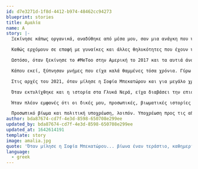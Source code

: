 ```yaml
---
id: d7e3271d-1f8d-4412-b974-48462cc94273
blueprint: stories
title: Αμαλία
name: A
story: |-
  Ξεκίνησε κάπως οργανικά, αναδύθηκε από μέσα μου, σαν μια ανάγκη που υπήρχε πάντα. Υπήρχαν διάφορα ερεθίσματα στα εφηβικά και φοιτητικά μου χρόνια, ωστόσο η ανάγκη αυτή έγινε ξεκάθαρη, αποκτώντας σάρκα και οστά, όταν άρχισα να γράφω και με ενδιέφερε να γράψω κυρίως, για ζητήματα έμφυλης βίας. Ήταν ένα θέμα για το οποίο ήμουν αρκετά ευαισθητοποιημένη, με άγγιζε και με αγγίζει βαθιά. Μα κυρίως, με πονάει.

  Καθώς ερχόμουν σε επαφή με γυναίκες και άλλες θηλυκότητες που έχουν υποστεί έμφυλη βία, όσο άκουγα συνεχώς ιστορίες από τον περίγυρό μου, όσο βιώνα καινούργια περιστατικά, όσο διάβαζα και ενημερωνόμουν για το φαινόμενο της έμφυλης βίας, της ενδοοικογενειακής βίας, για τον ορισμό της συναίνεσης, για το τι τελικά μπορεί να αποτελεί βιασμό, για τον φεμινισμό γενικότερα, τόσο διαγραφόταν καλύτερα το σύστημα καταπίεσης που αποκαλούμε πατριαρχία και τα δεσμά του, τα οποία προσπαθώ, μαζί με τις αδερφές μου, να σπάσω.

  Ωστόσο, όταν ξεκίνησε το #MeToo στην Αμερική το 2017 και τα αυτιά άνοιγαν περισσότερο, τα μάτια κοιτούσαν καθαρότερα και τα στόματα έβρισκαν σιγά-σιγά κουράγιο να μιλήσουν και τα λόγια χώρο για να σταθούν, γινόταν όλο και πιο έντονη η ανάγκη να ασχολούμαι πιο ενεργά, πιο συχνά, πιο στιβαρά.

  Κάπου εκεί, ξύπνησαν μνήμες που είχα καλά θαμμένες τόσα χρόνια. Γύρω στα 18 μου, είχα πέσει η ίδια θύμα βιασμού, από έναν από τους καλύτερούς μου φίλους και συμμαθητές, το καλό το παιδί που όλοι θαύμαζαν και σέβονταν στην τοπική κοινωνία όπου μεγάλωσα. Όλη αυτή η συνειδητοποίηση έγινε αργά και σταδιακά και στην αρχή, φαινόταν αλλόκοτη, παράξενη εμπειρία, κυρίως γιατί δεν θυμόμουν τίποτα όλα αυτά τα χρόνια, αλλά και γιατί δεν πίστευα ότι είχε συμβεί σε εμένα, και μάλιστα, από έναν άνθρωπο που αγαπούσα. Δεν το είχα πει σε κανέναν για πολύ καιρό, ωστόσο κατάλαβα γρήγορα ότι καμία δεν ξεφεύγει από τα δίχτυα της πατριαρχικής βίας, με τον έναν τρόπο ή τον άλλο και όσο περνούσε ο καιρός ενδυναμωνόμουν.

  Στις αρχές του 2021, όταν μίλησε η Σοφία Μπεκατώρου και για μεγάλο χρονικό διάστημα έπειτα, βίωνα έναν τεράστιο, καθημερινό πόνο, μια θλίψη, μια κατάθλιψη, αλλά ταυτόχρονα, βρήκα έδαφος να πατήσω, βρήκα δύναμη να μιλήσω και από τότε, μοιράζομαι πολύ πιο εύκολα την ιστορία μου. Πλέον, με ακούνε και μας ακούνε. Πλέον, μας πιστεύουν.

  Όταν εκτυλίχθηκε και η ιστορία στα Γλυκά Νερά, είχα διαβάσει την επιστολή που είχε δημοσιεύσει το Ευρωπαϊκό Δίκτυο κατά της Βίας, για τη μικρή Λυδία, λέγοντας ότι είναι κι εκείνη θύμα ενδοοικογενειακής βίας, θέτοντας ως βασικό ερώτημα γιατί δεν ασκήθηκε δίωξη και για αυτό; Κοντοστάθηκα και θυμήθηκα τον πατέρα μου να δέρνει τη μητέρα μου, να την απειλεί κι εγώ να χοροπηδάω πάνω του σαν μαϊμουδάκι για να τον σταματήσω. Ήμουν από τότε θύμα αυτής της βίας. Απλά δεν το είχα συνειδητοποιήσει, γιατί όπως λένε, είναι ευκολότερο να κοιτάμε προς τα έξω και να βοηθάμε τα άλλα άτομα, παρά τον ίδιο μας τον εαυτό.

  Ήταν πλέον εμφανές ότι οι δικές μου, προσωπικές, βιωματικές ιστορίες με οδήγησαν σε αυτόν τον δρόμο, χωρίς αυτό να είναι φανερό εξ αρχής, σε συνδυασμό πάντα με την ανάγκη μου να πολεμάω για έναν πιο δίκαιο κόσμο για όλες, για όλους και όλα τα σώματα, ανθρώπινα και μη ανθρώπινα, σε αυτόν τον πλανήτη.

  Προσωπικό βίωμα και πολιτική υποχρέωση, λοιπόν. Υποχρέωση προς τις αδερφές μου, αυτές που γεννήθηκαν σ’ αυτόν τον κόσμο και προς αυτές που δεν γεννήθηκαν ακόμη. Γιατί το προσωπικό είναι πολιτικό. Γι’ αυτό πολεμάω. Είναι ο μόνος δρόμος να υπάρξω και να υπάρξουμε.
author: bda87674-cd7f-4e3d-8598-650708e299ee
updated_by: bda87674-cd7f-4e3d-8598-650708e299ee
updated_at: 1642614191
template: story
image: amalia.jpg
quote: 'Όταν μίλησε η Σοφία Μπεκατώρου... βίωνα έναν τεράστιο, καθημερινό πόνο, μια θλίψη, μια κατάθλιψη, αλλά ταυτόχρονα, βρήκα έδαφος να πατήσω, βρήκα δύναμη να μιλήσω και από τότε, μοιράζομαι πολύ πιο εύκολα την ιστορία μου. Πλέον, με ακούνε και μας ακούνε. Πλέον, μας πιστεύουν.'
language:
  - greek
---
```

